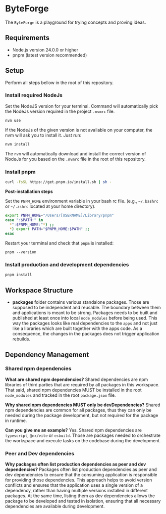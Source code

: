 # ByteForge

The `ByteForge` is a playground for trying concepts and proving ideas.

## Requirements

- Node.js version 24.0.0 or higher
- pnpm (latest version recommended)

## Setup

Perform all steps bellow in the root of this repository.

### Install required NodeJs

Set the NodeJS version for your terminal. Command will automatically pick the NodeJs version required in the project `.nvmrc` file.

```sh
nvm use
```

If the NodeJs of the given version is not available on your computer, the nvm will ask you to install it. Just run:

```sh
nvm install
```

The `nvm` will automatically download and install the correct version of NodeJs for you based on the `.nvmrc` file in the root of this repository.

### Install pnpm

```sh
curl -fsSL https://get.pnpm.io/install.sh | sh -
```

**Post-installation steps**

Set the `PNPM_HOME` environment variable in your bash rc file. 
(e.g., `~/.bashrc` or `~/.zshrc` located at your home directory).

```sh
export PNPM_HOME="/Users/[USERNAME]/Library/pnpm"
case ":$PATH:" in
  *":$PNPM_HOME:"*) ;;
  *) export PATH="$PNPM_HOME:$PATH" ;;
esac
```

Restart your terminal and check that `pnpm` is installed:

```
pnpm --version
```

### Install production and development dependencies

```sh
pnpm install
```

## Workspace Structure

- **packages** folder contains various standalone packages. Those are supposed to
    be independent and reusable. The boundary between them and applications is
    meant to be strong. Packages needs to be built and published at least once 
    into local `node_modules` before being used. This way the packages looks like
    real dependencies to the `apps` and not just like a libraries which are built
    together with the apps code. As a consequence, the changes in the packages
    does not trigger application rebuilds.

## Dependency Management

### Shared npm dependencies

**What are shared npm dependencies?**
Shared dependencies are npm libraries of third parties that are required by all
packages in this workspace. That said, shared npm dependencies MUST be installed
in the root `node_modules` and tracked in the root `package.json` file. 

**Why shared npm dependencies MUST only be devDependencies?**
Shared npm dependencies are common for all packages, thus they can only be needed
during the package development, but not required for the package in runtime.

**Can you give me an example?**
Yes. Shared npm dependencies are `typescript`, `@nx/vite` or `esbuild`. Those
are packages needed to orchestrate the workspace and execute tasks on the 
codebase during the development.

### Peer and Dev dependencies

**Why packages often list production dependencies as peer and dev dependencies?**
Packages often list production dependencies as peer and dev dependencies to ensure that the consuming application is responsible for providing those dependencies. This approach helps to avoid version conflicts and ensures that the application uses a single version of a dependency, rather than having multiple versions installed in different packages.
At the same time, listing them as dev dependencies allows the package to be developed and tested in isolation, ensuring that all necessary dependencies are available during development.

